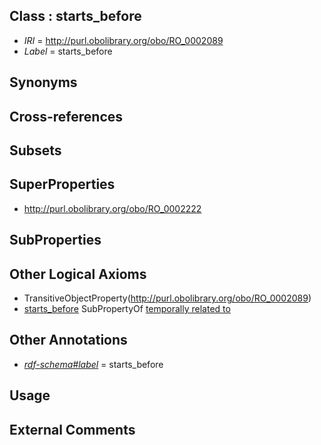 
## Class : starts_before

 * *IRI* = http://purl.obolibrary.org/obo/RO_0002089
 * *Label* = starts_before

## Synonyms


## Cross-references


## Subsets


## SuperProperties

 * <http://purl.obolibrary.org/obo/RO_0002222>

## SubProperties


## Other Logical Axioms

 * TransitiveObjectProperty(<http://purl.obolibrary.org/obo/RO_0002089>)
 * [starts_before](../../RO/89/RO_0002089.md) SubPropertyOf [temporally related to](../../RO/22/RO_0002222.md)

## Other Annotations

 * *[rdf-schema#label](../../el/rdf-schema#label.md)* = starts_before

## Usage


## External Comments


